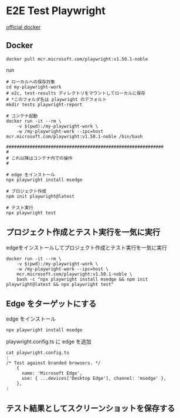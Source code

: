 # E2E Test Playwright

[official docker](https://playwright.dev/docs/docker)

## Docker
```
docker pull mcr.microsoft.com/playwright:v1.50.1-noble
```

run
```
# ローカルへの保存対象
cd my-playwright-work
# e2c, test-results ディレクトリをマウントしてローカルに保存
# *このフォルダ名は playwright のデフォルト
mkdir tests playwright-report

# コンテナ起動
docker run -it --rm \
    -v $(pwd):/my-playwright-work \
    -w /my-playwright-work --ipc=host mcr.microsoft.com/playwright:v1.50.1-noble /bin/bash

############################################################
#
# これ以降はコンテナ内での操作
#

# edge をインストール
npx playwright install msedge

# プロジェクト作成
npm init playwright@latest

# テスト実行
npx playwright test
```

## プロジェクト作成とテスト実行を一気に実行

edgeをインストールしてプロジェクト作成とテスト実行を一気に実行

```
docker run -it --rm \
    -v $(pwd):/my-playwright-work \
    -w /my-playwright-work --ipc=host \
    mcr.microsoft.com/playwright:v1.50.1-noble \
    bash -c "npx playwright install msedge && npm init playwright@latest && npx playwright test"
```


## Edge をターゲットにする

edge をインストール
```
npx playwright install msedge
```

playwright.config.ts に edge を追加
```
cat playwright.config.ts
:
/* Test against branded browsers. */
    {
      name: 'Microsoft Edge',
      use: { ...devices['Desktop Edge'], channel: 'msedge' },
    },
:
```

## テスト結果としてスクリーンショットを保存する
```